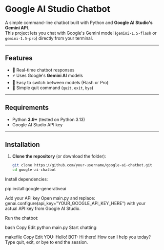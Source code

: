 # Google AI Studio Chatbot

A simple command-line chatbot built with Python and **Google AI Studio's Gemini API**.  
This project lets you chat with Google's Gemini model (`gemini-1.5-flash` or `gemini-1.5-pro`) directly from your terminal.

---

## Features
- 💬 Real-time chatbot responses
- ⚡ Uses Google's **Gemini AI** models
- 🔄 Easy to switch between models (Flash or Pro)
- 🛑 Simple quit command (`quit`, `exit`, `bye`)

---

## Requirements
- Python **3.9+** (tested on Python 3.13)
- Google AI Studio API key

---

## Installation

1. **Clone the repository** (or download the folder):
   ```bash
   git clone https://github.com/your-username/google-ai-chatbot.git
   cd google-ai-chatbot
Install dependencies:

pip install google-generativeai

Add your API key
Open main.py and replace:
genai.configure(api_key="YOUR_GOOGLE_API_KEY_HERE")
with your actual API key from Google AI Studio.

Run the chatbot:

bash
Copy
Edit
python main.py
Start chatting:

makefile
Copy
Edit
YOU: Hello!
BOT: Hi there! How can I help you today?
Type quit, exit, or bye to end the session.


